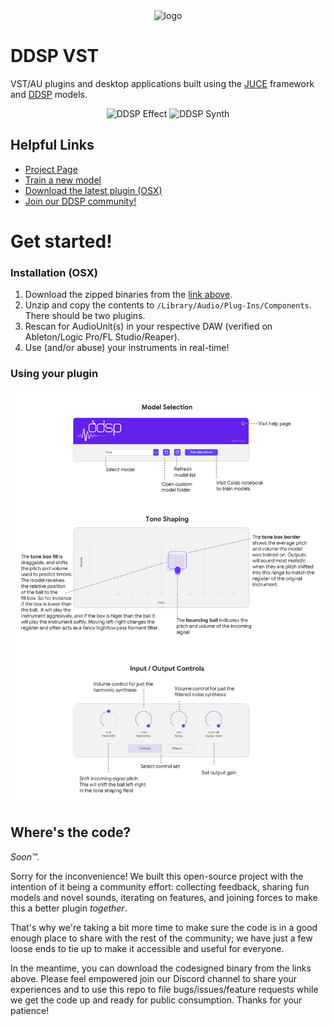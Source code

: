 <div align="center">
    <img src="https://storage.googleapis.com/ddsp/github_images/ddsp_logo.png" width="200px" alt="logo"></img>
</div>

# DDSP VST # 

VST/AU plugins and desktop applications built using the [JUCE](https://juce.com/) framework and [DDSP](https://github.com/magenta/ddsp) models.

<div align="center">
    <img width="400" alt="DDSP Effect" src="https://user-images.githubusercontent.com/7446124/167872854-ba8ddf52-e27f-4563-8d92-8e2da87573d4.png">
    <img width="400" alt="DDSP Synth" src="https://user-images.githubusercontent.com/7446124/167882854-4d15a746-1d01-4634-877e-afe4f90710f2.png">

</div>



## Helpful Links

* [Project Page](https://g.co/magenta/ddsp-vst)
* [Train a new model](https://g.co/magenta/train-ddsp-vst)
* [Download the latest plugin (OSX)](https://g.co/magenta/ddsp-vst-mac)
* [Join our DDSP community!](https://discord.gg/eyzhzMJMx5)

# Get started!

### Installation (OSX)

1. Download the zipped binaries from the [link above](https://g.co/magenta/ddsp-vst-mac).
2. Unzip and copy the contents to `/Library/Audio/Plug-Ins/Components`. There should be two plugins.
3. Rescan for AudioUnit(s) in your respective DAW (verified on Ableton/Logic Pro/FL Studio/Reaper).
4. Use (and/or abuse) your instruments in real-time!

### Using your plugin

![Help](Explain_DDSP-01.png)

## Where's the code? ##

_Soon™._

Sorry for the inconvenience! We built this open-source project with the intention of it being a community effort: collecting feedback, sharing fun models and novel sounds, iterating on features, and joining forces to make this a better plugin _together_.  
 
That's why we're taking a bit more time to make sure the code is in a good enough place to share with the rest of the community; we have just a few loose ends to tie up to make it accessible and useful for everyone.  

In the meantime, you can download the codesigned binary from the links above. Please feel empowered join our Discord channel to share your experiences and to use this repo to file bugs/issues/feature requests while we get the code up and ready for public consumption. Thanks for your patience!
